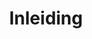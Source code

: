 ---
layout: default
title: Inleiding
nav_order: 1
parent: index
has_toc: false
has_children: true
---